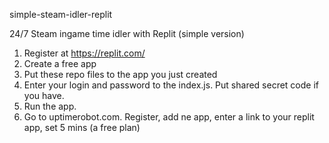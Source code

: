 simple-steam-idler-replit

24/7 Steam ingame time idler with Replit (simple version)

1. Register at https://replit.com/
2. Create a free app
3. Put these repo files to the app you just created
4. Enter your login and password to the index.js. Put shared secret code if you have.
5. Run the app.
6. Go to uptimerobot.com. Register, add ne app, enter a link to your replit app, set 5 mins (a free plan)
